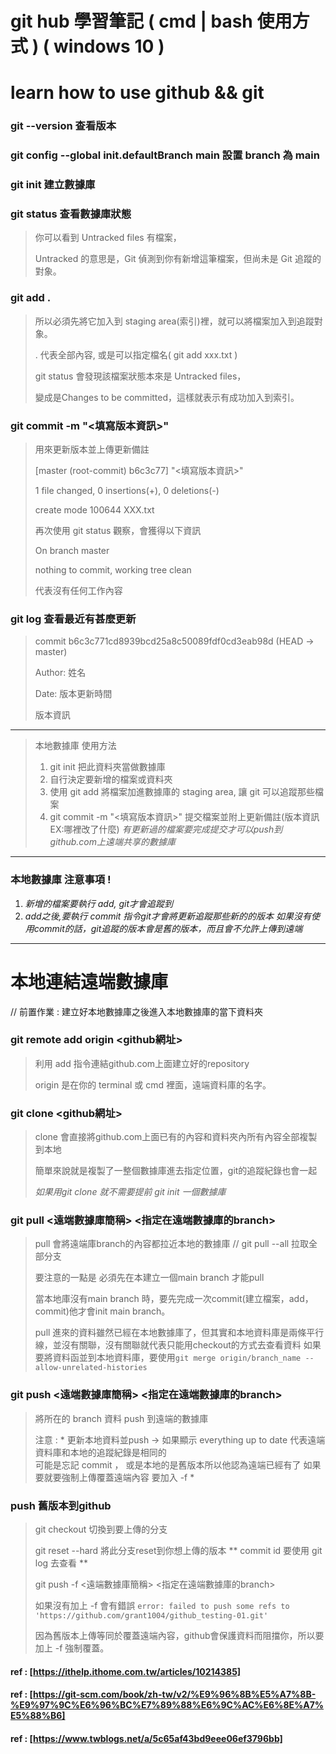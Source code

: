 
# git hub 學習筆記 ( cmd | bash 使用方式 ) ( windows 10 )
# learn how to use github && git 

### git --version 查看版本 

### git config --global init.defaultBranch main 設置 branch 為 main 

### git init 建立數據庫

### git status 查看數據庫狀態 
> 你可以看到 Untracked files 有檔案，
> 
> Untracked 的意思是，Git 偵測到你有新增這筆檔案，但尚未是 Git 追蹤的對象。

### git add .  
> 所以必須先將它加入到 staging area(索引)裡，就可以將檔案加入到追蹤對象。
> 
> . 代表全部內容, 或是可以指定檔名( git add xxx.txt )
> 
> git status 會發現該檔案狀態本來是 Untracked files，
> 
> 變成是Changes to be committed，這樣就表示有成功加入到索引。

### git commit -m "<填寫版本資訊>"   
> 用來更新版本並上傳更新備註
> 
> [master (root-commit) b6c3c77] "<填寫版本資訊>"
> 
> 1 file changed, 0 insertions(+), 0 deletions(-)
> 
> create mode 100644 XXX.txt
> 
> 再次使用 git status 觀察，會獲得以下資訊
> 
> On branch master
> 
> nothing to commit, working tree clean
> 
> 代表沒有任何工作內容

### git log 查看最近有甚麼更新
> commit b6c3c771cd8939bcd25a8c50089fdf0cd3eab98d (HEAD -> master)
> 
> Author: 姓名 <Email>
>
> Date:   版本更新時間
>
> 版本資訊
---

> 本地數據庫 使用方法 
> 1. git init 把此資料夾當做數據庫   
> 2. 自行決定要新增的檔案或資料夾
> 3. 使用 git add 將檔案加進數據庫的 staging area, 讓 git 可以追蹤那些檔案 
> 4. git commit -m "<填寫版本資訊>" 提交檔案並附上更新備註(版本資訊 EX:哪裡改了什麼) 
> *有更新過的檔案要完成提交才可以push到github.com上遠端共享的數據庫*
---
### 本地數據庫 注意事項 !
1. *新增的檔案要執行 add, git才會追蹤到*
2. *add之後,要執行 commit 指令git才會將更新追蹤那些新的的版本
    如果沒有使用commit的話，git追蹤的版本會是舊的版本，而且會不允許上傳到遠端*
---

# 本地連結遠端數據庫 
// 前置作業 : 建立好本地數據庫之後進入本地數據庫的當下資料夾
  
### git remote add origin <github網址> 
> 利用 add 指令連結github.com上面建立好的repository 
>
> origin 是在你的 terminal 或 cmd 裡面，遠端資料庫的名字。
  
### git clone <github網址> 
> clone 會直接將github.com上面已有的內容和資料夾內所有內容全部複製到本地
> 
> 簡單來說就是複製了一整個數據庫進去指定位置，git的追蹤紀錄也會一起 
> 
> *如果用git clone 就不需要提前 git init 一個數據庫*

### git pull <遠端數據庫簡稱> <指定在遠端數據庫的branch>
> pull 會將遠端庫branch的內容都拉近本地的數據庫 // git pull --all 拉取全部分支
>    
> 要注意的一點是 必須先在本建立一個main branch 才能pull 
>    
> 當本地庫沒有main branch 時，要先完成一次commit(建立檔案，add，commit)他才會init main branch。
>   
> pull 進來的資料雖然已經在本地數據庫了，但其實和本地資料庫是兩條平行線，並沒有關聯，沒有關聯就代表只能用checkout的方式去查看資料
  如果要將資料函並到本地資料庫，要使用`git merge origin/branch_name --allow-unrelated-histories `
       

### git push <遠端數據庫簡稱> <指定在遠端數據庫的branch>
> 將所在的 branch 資料 push 到遠端的數據庫
> 
> 注意 : * 更新本地資料並push -> 如果顯示 everything up to date 代表遠端資料庫和本地的追蹤紀錄是相同的  
           可能是忘記 commit ， 
           或是本地的是舊版本所以他認為遠端已經有了
           如果要就要強制上傳覆蓋遠端內容 要加入 -f *
> 

### push 舊版本到github 
> git checkout <local-branch> 切換到要上傳的分支
>   
> git reset --hard <commit-id> 將此分支reset到你想上傳的版本 ** commit id 要使用 git log 去查看 **
>    
> git push -f <遠端數據庫簡稱> <指定在遠端數據庫的branch> 
>   
> 如果沒有加上 -f 會有錯誤 `error: failed to push some refs to 'https://github.com/grant1004/github_testing-01.git'`
>    
> 因為舊版本上傳等同於覆蓋遠端內容，github會保護資料而阻擋你，所以要加上 -f 強制覆蓋。






#### ref : [https://ithelp.ithome.com.tw/articles/10214385] 
#### ref : [https://git-scm.com/book/zh-tw/v2/%E9%96%8B%E5%A7%8B-%E9%97%9C%E6%96%BC%E7%89%88%E6%9C%AC%E6%8E%A7%E5%88%B6]
#### ref : [https://www.twblogs.net/a/5c65af43bd9eee06ef3796bb]

